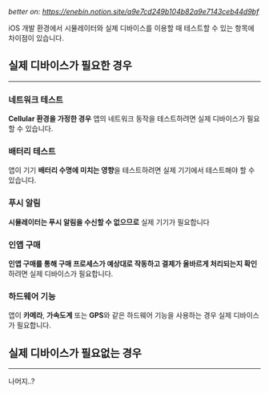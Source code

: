 _better on: https://enebin.notion.site/a9e7cd249b104b82a9e7143ceb44d9bf_

iOS 개발 환경에서 시뮬레이터와 실제 디바이스를 이용할 때 테스트할 수 있는 항목에 차이점이 있습니다.

## 실제 디바이스가 필요한 경우

---

### 네트워크 테스트

**Cellular 환경을 가정한 경우** 앱의 네트워크 동작을 테스트하려면 실제 디바이스가 필요할 수 있습니다. 

### 배터리 테스트

앱이 기기 **배터리 수명에 미치는 영향**을 테스트하려면 실제 기기에서 테스트해야 할 수 있습니다.

### 푸시 알림

**시뮬레이터는 푸시 알림을 수신할 수 없으므로** 실제 기기가 필요합니다

### 인앱 구매

**인앱 구매를 통해 구매 프로세스가 예상대로 작동하고 결제가 올바르게 처리되는지 확인**하려면 실제 디바이스가 필요합니다.

### 하드웨어 기능

앱이 **카메라**, **가속도계** 또는 **GPS**와 같은 하드웨어 기능을 사용하는 경우 실제 디바이스가 필요합니다.


## 실제 디바이스가 필요없는 경우

---

나머지..?